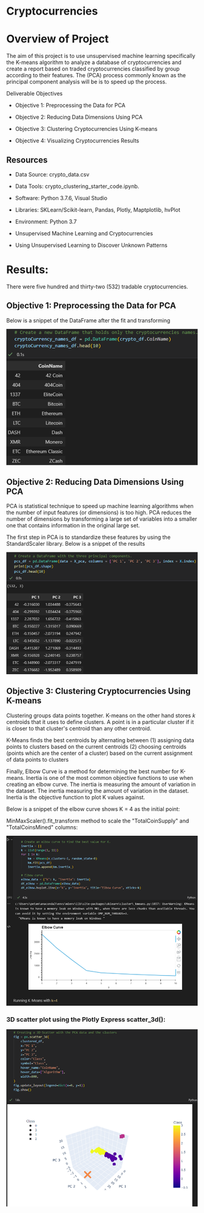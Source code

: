 # Cryptocurrencies

# Overview of Project

The aim of this project is to use unsupervised machine learning specifically the K-means algorithm to analyze a database of cryptocurrencies and create a report based on traded cryptocurrencies classified by group according to their features. The (PCA) process commonly known as the principal component analysis will be is to speed up the process.

Deliverable Objectives

- Objective 1: Preprocessing the Data for PCA

- Objective 2: Reducing Data Dimensions Using PCA

- Objective 3: Clustering Cryptocurrencies Using K-means

- Objective 4: Visualizing Cryptocurrencies Results

## Resources

- Data Source: crypto_data.csv

- Data Tools: crypto_clustering_starter_code.ipynb.

- Software: Python 3.7.6, Visual Studio
 
- Libraries: SKLearn/Scikit-learn, Pandas, Plotly, Maptplotlib, hvPlot

- Environment: Python 3.7

- Unsupervised Machine Learning and Cryptocurrencies

- Using Unsupervised Learning to Discover Unknown Patterns

# Results:

There were five hundred and thirty-two (532) tradable cryptocurrencies.

## Objective 1: Preprocessing the Data for PCA

Below is a snippet of the DataFrame  after the fit and transforming

![Cryptocurrency Names]( Cryptocurrrency_names.png)

## Objective 2: Reducing Data Dimensions Using PCA

PCA is statistical technique to speed up machine learning algorithms when the number of input features (or dimensions) is too high. PCA reduces the number of dimensions by transforming a large set of variables into a smaller one that contains information in the original large set. 

The first step in PCA is to standardize these features by using the StandardScaler library. Below is a snippet of the results 

![Three Principal Components]( Principal_components.png)

## Objective 3: Clustering Cryptocurrencies Using K-means

Clustering groups data points together. K-means on the other hand stores $k$ centroids that it uses to define clusters. A point is in a particular cluster if it is closer to that cluster's centroid than any other centroid.

K-Means finds the best centroids by alternating between (1) assigning data points to clusters based on the current centroids (2) choosing centroids (points which are the center of a cluster) based on the current assignment of data points to clusters

Finally, Elbow Curve is a method for determining the best number for K-means. Inertia is one of the most common objective functions to use when creating an elbow curve. The inertia is measuring the amount of variation in the dataset. The inertia measuring the amount of variation in the dataset. Inertia is the objective function to plot K values against.

Below is a snippet of the elbow curve shows K = 4 as the initial point:
 
 MinMaxScaler().fit_transform method to scale the "TotalCoinSupply" and "TotalCoinsMined" columns:

![Clustering Cryptocurrencies Using K-means](Clustering_cryptocurrencies.png)

### 3D scatter plot using the Plotly Express scatter_3d():

![3D scatter plot](3D_scatter_plot.png)
